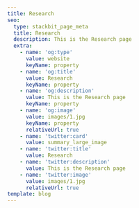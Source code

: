 ```yaml
---
title: Research
seo:
  type: stackbit_page_meta
  title: Research
  description: This is the Research page
  extra:
    - name: 'og:type'
      value: website
      keyName: property
    - name: 'og:title'
      value: Research
      keyName: property
    - name: 'og:description'
      value: This is the Research page
      keyName: property
    - name: 'og:image'
      value: images/1.jpg
      keyName: property
      relativeUrl: true
    - name: 'twitter:card'
      value: summary_large_image
    - name: 'twitter:title'
      value: Research
    - name: 'twitter:description'
      value: This is the Research page
    - name: 'twitter:image'
      value: images/1.jpg
      relativeUrl: true
template: blog
---
```

